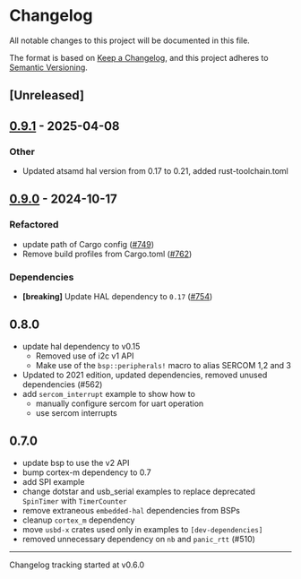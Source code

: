 # Changelog

All notable changes to this project will be documented in this file.

The format is based on [Keep a Changelog](https://keepachangelog.com/en/1.0.0/),
and this project adheres to [Semantic Versioning](https://semver.org/spec/v2.0.0.html).

## [Unreleased]

## [0.9.1](https://github.com/Cooler1989/atsamd_wio/compare/itsybitsy_m4-0.9.0...itsybitsy_m4-0.9.1) - 2025-04-08

### Other

- Updated atsamd hal version from 0.17 to 0.21, added rust-toolchain.toml

## [0.9.0](https://github.com/atsamd-rs/atsamd/compare/itsybitsy_m4-0.8.0...itsybitsy_m4-0.9.0) - 2024-10-17

### Refactored

- update path of Cargo config ([#749](https://github.com/atsamd-rs/atsamd/pull/749)) 
- Remove build profiles from Cargo.toml ([#762](https://github.com/atsamd-rs/atsamd/pull/762))

### Dependencies

- **[breaking]** Update HAL dependency to `0.17` ([#754](https://github.com/atsamd-rs/atsamd/pull/754))

## 0.8.0

- update hal dependency to v0.15
  - Removed use of i2c v1 API
  - Make use of the `bsp::peripherals!` macro to alias SERCOM 1,2 and 3
- Updated to 2021 edition, updated dependencies, removed unused dependencies (#562)
- add `sercom_interrupt` example to show how to
  - manually configure sercom for uart operation
  - use sercom interrupts

## 0.7.0

- update bsp to use the v2 API
- bump cortex-m dependency to 0.7
- add SPI example
- change dotstar and usb_serial examples to replace deprecated `SpinTimer` with `TimerCounter`
- remove extraneous `embedded-hal` dependencies from BSPs
- cleanup `cortex_m` dependency
- move `usbd-x` crates used only in examples to `[dev-dependencies]`
- removed unnecessary dependency on `nb` and `panic_rtt` (#510)

---

Changelog tracking started at v0.6.0
